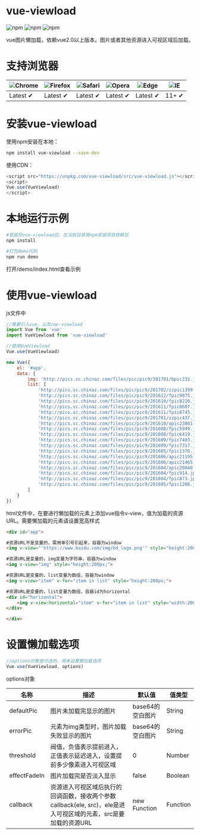 ﻿# vue-viewload
![npm](https://img.shields.io/npm/dt/vue-viewload.svg) ![npm](https://img.shields.io/npm/v/vue-viewload.svg) ![npm](https://img.shields.io/npm/l/vue-viewload.svg)

vue图片懒加载，依赖vue2.0以上版本。图片或者其他资源进入可视区域后加载。

# 支持浏览器
![Chrome](https://raw.github.com/alrra/browser-logos/master/src/chrome/chrome_48x48.png) | ![Firefox](https://raw.github.com/alrra/browser-logos/master/src/firefox/firefox_48x48.png) | ![Safari](https://raw.github.com/alrra/browser-logos/master/src/safari/safari_48x48.png) | ![Opera](https://raw.github.com/alrra/browser-logos/master/src/opera/opera_48x48.png) | ![Edge](https://raw.github.com/alrra/browser-logos/master/src/edge/edge_48x48.png) | ![IE](https://raw.github.com/alrra/browser-logos/master/src/archive/internet-explorer_9-11/internet-explorer_9-11_48x48.png) |
--- | --- | --- | --- | --- | --- |
Latest ✔ | Latest ✔ | Latest ✔ | Latest ✔ | Latest ✔ | 11+ ✔ |

# 安装vue-viewload
使用npm安装在本地：
```bash
npm install vue-viewload --save-dev
```

使用CDN：
```javascript
<script src="https://unpkg.com/vue-viewload/src/vue-viewload.js"></script>
<script>
Vue.use(VueViewload)
</script>
```

# 本地运行示例
```bash
#安装完vue-viewload后，在当前目录用npm安装项目依赖包
npm install

#打包demo代码
npm run demo
```

打开/demo/index.html查看示例

# 使用vue-viewload
js文件中
```javascript
//需要引入vue，以及vue-viewload
import Vue from 'vue'
import VueViewload from 'vue-viewload'

//使用VueViewload
Vue.use(VueViewload)

new Vue({
    el: '#app',
    data: {
        img: 'http://pics.sc.chinaz.com/files/pic/pic9/201701/bpic232.jpg',
        list: [
            'http://pics.sc.chinaz.com/files/pic/pic9/201702/zzpic1399.jpg',
            'http://pics.sc.chinaz.com/files/pic/pic9/201612/fpic9875.jpg',
            'http://pics.sc.chinaz.com/files/pic/pic9/201610/fpic8220.jpg',
            'http://pics.sc.chinaz.com/files/pic/pic9/201611/fpic8607.jpg',
            'http://pics.sc.chinaz.com/files/pic/pic9/201611/fpic8745.jpg',
            'http://pics.sc.chinaz.com/files/pic/pic9/201701/zzpic437.jpg',
            'http://pics.sc.chinaz.com/files/pic/pic9/201610/apic23881.jpg',
            'http://pics.sc.chinaz.com/files/pic/pic9/201608/fpic5949.jpg',
            'http://pics.sc.chinaz.com/files/pic/pic9/201608/fpic6419.jpg',
            'http://pics.sc.chinaz.com/files/pic/pic9/201609/fpic7403.jpg',
            'http://pics.sc.chinaz.com/files/pic/pic9/201609/fpic7317.jpg',
            'http://pics.sc.chinaz.com/files/pic/pic9/201605/fpic1376.jpg',
            'http://pics.sc.chinaz.com/files/pic/pic9/201606/apic21195.jpg',
            'http://pics.sc.chinaz.com/files/pic/pic9/201606/apic21465.jpg',
            'http://pics.sc.chinaz.com/files/pic/pic9/201604/apic20040.jpg',
            'http://pics.sc.chinaz.com/files/pic/pic9/201604/fpic914.jpg',
            'http://pics.sc.chinaz.com/files/pic/pic9/201604/fpic873.jpg',
            'http://pics.sc.chinaz.com/files/pic/pic9/201605/fpic1208.jpg'
        ]
    }
})
```

html文件中，在要进行懒加载的元素上添加vue指令v-view，值为加载的资源URL。需要懒加载的元素请设置宽高样式
```html
<div id="app">

#资源URL不是变量的，需用单引号引起来，容器为window
<img v-view="'https://www.baidu.com/img/bd_logo.png'" style="height:200px;">

#资源URL是变量的，img变量为字符串，容器为window
<img v-view="img" style="height:200px;">

#资源URL是变量的，list变量为数组，容器为window
<img v-view="item" v-for="item in list" style="height:200px;">

#资源URL是变量的，list变量为数组，容器id为horizontal
<div id="horizontal">
    <img v-view:horizontal="item" v-for="item in list" style="width:200px;">
</div>

</div>
```


# 设置懒加载选项
```javascript
//options对象是可选的，用来设置懒加载选项
Vue.use(VueViewload, options)
```

options对象

名称|描述|默认值|值类型
---|---|---|---
defaultPic|图片未加载完显示的图片|base64的空白图片|String
errorPic|元素为img类型时，图片加载失败显示的图片|base64的空白图片|String
threshold|阀值，负值表示提前进入，正值表示延迟进入，设置提前多少像素进入可视区域|0|Number
effectFadeIn|图片加载完是否淡入显示|false|Boolean
callback|资源进入可视区域后执行的回调函数，接收两个参数callback(ele, src)，ele是进入可视区域的元素，src是要加载的资源URL|new Function|Function

